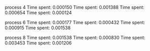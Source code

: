 process 4
Time spent: 0.000150
Time spent: 0.001388
Time spent: 0.000654
Time spent: 0.000124

process 6
Time spent: 0.000177
Time spent: 0.000432
Time spent: 0.000915
Time spent: 0.001538

process 8
Time spent: 0.001538
Time spent: 0.000830
Time spent: 0.003453
Time spent: 0.001206
